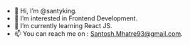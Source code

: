 - 👋 Hi, I’m @santyking.
- 👀 I’m interested in Frontend Development.
- 🌱 I’m currently learning React JS.
- 📫 You can reach me on : Santosh.Mhatre93@gmail.com.

<!---
santyking/santyking is a ✨ special ✨ repository because its `README.md` (this file) appears on your GitHub profile.
You can click the Preview link to take a look at your changes
--->
